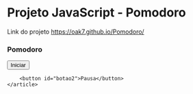 # Projeto JavaScript - Pomodoro

Link do projeto https://oak7.github.io/Pomodoro/



<html lang="en">
<head>
    <meta charset="UTF-8">
    <meta http-equiv="X-UA-Compatible" content="IE=edge">
    <meta name="viewport" content="width=device-width, initial-scale=1.0">
    <link rel="stylesheet" href="contador.css"/>
    <script src="contador.js"></script>
    <title>Document</title>
</head>
<body>
    <article class="clock" id="clock">
        <h3>Pomodoro</h3>
        <div class="count">
            <div id="timer"></div>
        </div>
        <button id="botao">Iniciar</button>

        <button id="botao2">Pausa</button>
    </article>   
</body>
</html>



